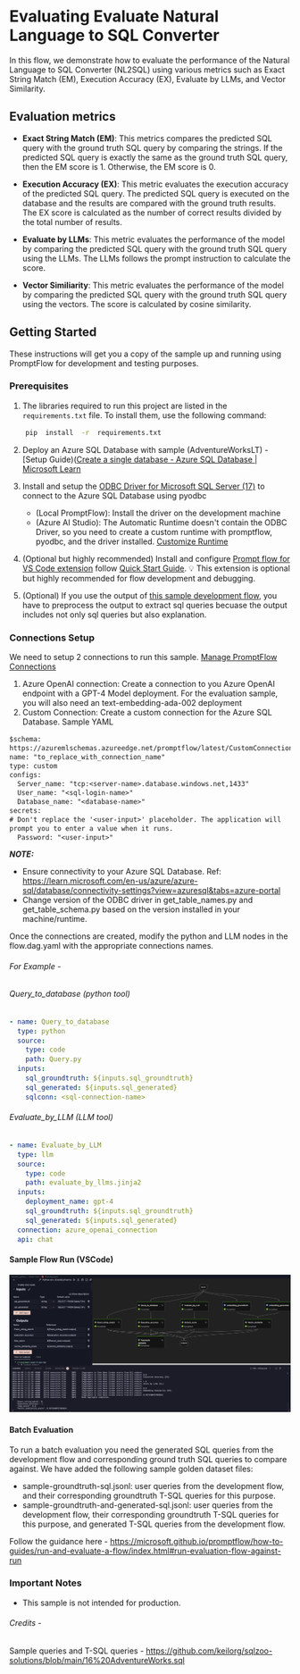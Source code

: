 # Evaluating Evaluate Natural Language to SQL Converter

In this flow, we demonstrate how to evaluate the performance of the Natural Language to SQL Converter (NL2SQL) using various metrics such as Exact String Match (EM), Execution Accuracy (EX), Evaluate by LLMs, and Vector Similarity.

## Evaluation metrics

- **Exact String Match (EM)**: This metrics compares the predicted SQL query with the ground truth SQL query by comparing the strings. If the predicted SQL query is exactly the same as the ground truth SQL query, then the EM score is 1. Otherwise, the EM score is 0.

- **Execution Accuracy (EX)**: This metric evaluates the execution accuracy of the predicted SQL query. The predicted SQL query is executed on the database and the results are compared with the ground truth results. The EX score is calculated as the number of correct results divided by the total number of results.

- **Evaluate by LLMs**: This metric evaluates the performance of the model by comparing the predicted SQL query with the ground truth SQL query using the LLMs. The LLMs follows the prompt instruction to calculate the score.

- **Vector Similiarity**: This metric evaluates the performance of the model by comparing the predicted SQL query with the ground truth SQL query using the vectors. The score is calculated by cosine similarity.

## Getting Started

These instructions will get you a copy of the sample up and running using PromptFlow for development and testing purposes.

### Prerequisites

1.  The libraries required to run this project are listed in the `requirements.txt` file. To install them, use the following command:

```bash
    pip  install  -r  requirements.txt
```

2. Deploy an Azure SQL Database with sample (AdventureWorksLT) - [Setup Guide)([Create a single database - Azure SQL Database | Microsoft Learn](https://learn.microsoft.com/en-us/azure/azure-sql/database/single-database-create-quickstart?view=azuresql&tabs=azure-portal)
3. Install and setup the [ODBC Driver for Microsoft SQL Server (17)](https://learn.microsoft.com/en-us/sql/connect/odbc/download-odbc-driver-for-sql-server?view=sql-server-ver16#version-17) to connect to the Azure SQL Database using pyodbc
   - (Local PromptFlow): Install the driver on the development machine
   - (Azure AI Studio): The Automatic Runtime doesn't contain the ODBC Driver, so you need to create a custom runtime with promptflow, pyodbc, and the driver installed. [Customize Runtime](https://learn.microsoft.com/en-us/azure/ai-studio/how-to/create-manage-runtime)
4. (Optional but highly recommended) Install and configure [Prompt flow for VS Code extension](https://marketplace.visualstudio.com/items?itemName=prompt-flow.prompt-flow) follow [Quick Start Guide](https://microsoft.github.io/promptflow/how-to-guides/quick-start.html).
   💡 This extension is optional but highly recommended for flow development and debugging.

5. (Optional) If you use the output of [this sample development flow](../development/), you have to preprocess the output to extract sql queries becuase the output includes not only sql queries but also explanation.

### Connections Setup

We need to setup 2 connections to run this sample. [Manage PromptFlow Connections](https://microsoft.github.io/promptflow/how-to-guides/manage-connections.html)

1.  Azure OpenAI connection: Create a connection to you Azure OpenAI endpoint with a GPT-4 Model deployment. For the evaluation sample, you will also need an text-embedding-ada-002 deployment
2.  Custom Connection: Create a custom connection for the Azure SQL Database. Sample YAML

```YML
$schema: https://azuremlschemas.azureedge.net/promptflow/latest/CustomConnection.schema.json
name: "to_replace_with_connection_name"
type: custom
configs:
  Server_name: "tcp:<server-name>.database.windows.net,1433"
  User_name: "<sql-login-name>"
  Database_name: "<database-name>"
secrets:
# Don't replace the '<user-input>' placeholder. The application will prompt you to enter a value when it runs.
  Password: "<user-input>"
```

**_NOTE:_**

- Ensure connectivity to your Azure SQL Database. Ref: https://learn.microsoft.com/en-us/azure/azure-sql/database/connectivity-settings?view=azuresql&tabs=azure-portal
- Change version of the ODBC driver in get_table_names.py and get_table_schema.py based on the version installed in your machine/runtime.

Once the connections are created, modify the python and LLM nodes in the flow.dag.yaml with the appropriate connections names.

###### For Example -

###### Query_to_database (python tool)

```YAML
- name: Query_to_database
  type: python
  source:
    type: code
    path: Query.py
  inputs:
    sql_groundtruth: ${inputs.sql_groundtruth}
    sql_generated: ${inputs.sql_generated}
    sqlconn: <sql-connection-name>
```

###### Evaluate_by_LLM (LLM tool)

```YAML
- name: Evaluate_by_LLM
  type: llm
  source:
    type: code
    path: evaluate_by_llms.jinja2
  inputs:
    deployment_name: gpt-4
    sql_groundtruth: ${inputs.sql_groundtruth}
    sql_generated: ${inputs.sql_generated}
  connection: azure_openai_connection
  api: chat
```

#### Sample Flow Run (VSCode)

![Sample Flow Run](./media/evaluation_flow_run_sample.png)

#### Batch Evaluation

To run a batch evaluation you need the generated SQL queries from the development flow and corresponding ground truth SQL queries to compare against. We have added the following sample golden dataset files:
- sample-groundtruth-sql.jsonl: user queries from the development flow, and their corresponding groundtruth T-SQL queries for this purpose.
- sample-groundtruth-and-generated-sql.jsonl: user queries from the development flow, their corresponding groundtruth T-SQL queries for this purpose, and generated T-SQL queries from the development flow.

Follow the guidance here - https://microsoft.github.io/promptflow/how-to-guides/run-and-evaluate-a-flow/index.html#run-evaluation-flow-against-run

### Important Notes

- This sample is not intended for production.


###### Credits - 
Sample queries and T-SQL queries - https://github.com/keilorg/sqlzoo-solutions/blob/main/16%20AdventureWorks.sql
